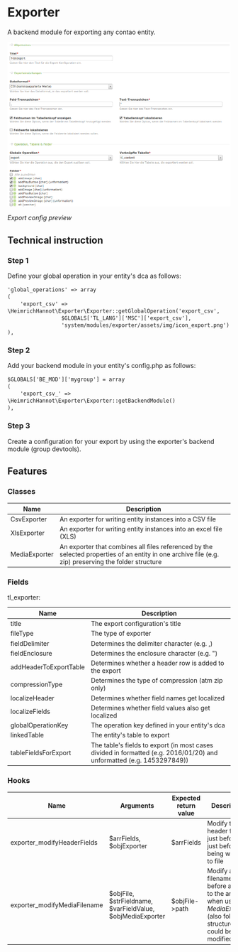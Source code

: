 # Exporter

A backend module for exporting any contao entity.

![alt myModulePreview](docs/screenshot.png)

*Export config preview*

## Technical instruction

### Step 1
Define your global operation in your entity's dca as follows:

```
'global_operations' => array
(
    'export_csv' => \HeimrichHannot\Exporter\Exporter::getGlobalOperation('export_csv',
                 $GLOBALS['TL_LANG']['MSC']['export_csv'],
                 'system/modules/exporter/assets/img/icon_export.png')
),
```

### Step 2
Add your backend module in your entity's config.php as follows:

```
$GLOBALS['BE_MOD']['mygroup'] = array
(
    'export_csv_' => \HeimrichHannot\Exporter\Exporter::getBackendModule()
),
```

### Step 3
Create a configuration for your export by using the exporter's backend module (group devtools).

## Features

### Classes

Name | Description
---- | -----------
CsvExporter | An exporter for writing entity instances into a CSV file
XlsExporter | An exporter for writing entity instances into an excel file (XLS)
MediaExporter | An exporter that combines all files referenced by the selected properties of an entity in one archive file (e.g. zip) preserving the folder structure

### Fields

tl_exporter:

Name | Description
---- | -----------
title | The export configuration's title
fileType | The type of exporter
fieldDelimiter | Determines the delimiter character (e.g. ,)
fieldEnclosure | Determines the enclosure character (e.g. ")
addHeaderToExportTable | Determines whether a header row is added to the export
compressionType | Determines the type of compression (atm zip only)
localizeHeader | Determines whether field names get localized
localizeFields | Determines whether field values also get localized
globalOperationKey | The operation key defined in your entity's dca
linkedTable | The entity's table to export
tableFieldsForExport | The table's fields to export (in most cases divided in formatted (e.g. 2016/01/20) and unformatted (e.g. 1453297849))

### Hooks

Name | Arguments | Expected return value | Description
---- | --------- | --------------------- | -----------
exporter_modifyHeaderFields | $arrFields, $objExporter | $arrFields | Modify the header fields just before just before being written to file
exporter_modifyMediaFilename | $objFile, $strFieldname, $varFieldValue, $objMediaExporter | $objFile->path | Modify a filename just before added to the archive when using *MediaExporter* (also folder structure could be modified here)